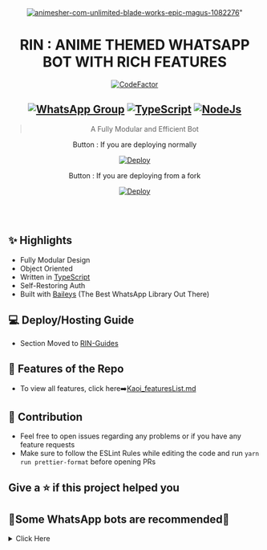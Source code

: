 <div align="center">
<a href="https://imgbb.com/"><img src="https://i.ibb.co/vQTnQtp/animesher-com-unlimited-blade-works-epic-magus-1082276.gif" alt="animesher-com-unlimited-blade-works-epic-magus-1082276" border="0" /></a>"

# **RIN : ANIME THEMED WHATSAPP BOT WITH RICH FEATURES**

[![CodeFactor](https://www.codefactor.io/repository/github/oreki-san/rin/badge)](https://www.codefactor.io/repository/github/oreki-san/rin)

## [![WhatsApp Group](https://img.shields.io/badge/WhatsApp-25D366?style=for-the-badge&logo=whatsapp&logoColor=white)](https://wa.me/919609900020) [![TypeScript](https://img.shields.io/badge/TypeScript-007ACC?style=for-the-badge&logo=typescript&logoColor=white)](https://www.typescriptlang.org/) [![NodeJs](https://img.shields.io/badge/Node.js-43853D?style=for-the-badge&logo=node.js&logoColor=white)](https://nodejs.org/en/)


> A Fully Modular and Efficient Bot <br>

Button : If you are deploying normally


[![Deploy](https://www.herokucdn.com/deploy/button.png)](https://heroku.com/deploy?template=https://github.com/Oreki-san/RIN)

Button : If you are deploying from a fork

[![Deploy](https://www.herokucdn.com/deploy/button.png)](https://heroku.com/deploy)

</div><br/>
<br/>

## ✨ Highlights

-   Fully Modular Design
-   Object Oriented
-   Written in [TypeScript](https://www.typescriptlang.org/)
-   Self-Restoring Auth
-   Built with [Baileys](https://github.com/adiwajshing/baileys) (The Best
    WhatsApp Library Out There)

## 💻 Deploy/Hosting Guide

-   Section Moved to
    [RIN-Guides](https://github.com/Oreki-san/Eru-Guide/blob/main/README.md)

## 🍥 Features of the Repo

-   To view all features, click
    here➡️[Kaoi_featuresList.md](https://github.com/PrajjwalDatir/Kaoi/blob/main/Features.md)

## 💪 Contribution

-   Feel free to open issues regarding any problems or if you have any feature
    requests
-   Make sure to follow the ESLint Rules while editing the code and run
    `yarn run prettier-format` before opening PRs
## Give a ⭐ if this project helped you

## 🚀Some WhatsApp bots are recommended🚀
<details>
<summary>Click Here</summary>

![Kaoi][![ReadMe Card](https://github-readme-stats.vercel.app/api/pin/?username=PrajjwalDatir&repo=Kaoi&theme=buefy)](https://github.com/PrajjwalDatir/kaoi)

![Chitoge][![ReadMe Card](https://github-readme-stats.vercel.app/api/pin/?username=ShineiIchijo&repo=Chitoge&theme=buefy)](https://github.com/ShinNouzen/Chitoge)

